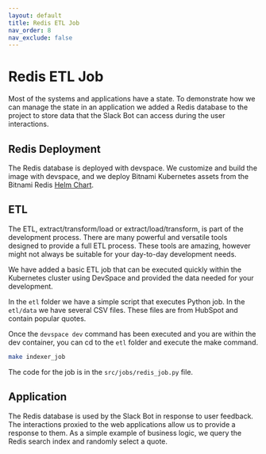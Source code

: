 ```yaml
---
layout: default
title: Redis ETL Job
nav_order: 8
nav_exclude: false
---
```


# Redis ETL Job

Most of the systems and applications have a state. To demonstrate how we can manage the state in an application we added a Redis database to the project to store data that the Slack Bot can access during the user interactions.

## Redis Deployment

The Redis database is deployed with devspace. We customize and build the image with devspace, and we deploy Bitnami Kubernetes assets from the Bitnami Redis <a href="https://artifacthub.io/packages/helm/bitnami/redis" target="_blank">Helm Chart</a>.

## ETL

The ETL, extract/transform/load or extract/load/transform, is part of the development process. There are many powerful and versatile tools designed to provide a full ETL process. These tools are amazing, however might not always be suitable for your day-to-day development needs.

We have added a basic ETL job that can be executed quickly within the Kubernetes cluster using DevSpace and provided the data needed for your development.

In the `etl` folder we have a simple script that executes Python job. In the `etl/data` we have several CSV files. These files are from HubSpot and contain popular quotes.

Once the `devspace dev` command has been executed and you are within the dev container, you can cd to the `etl` folder and execute the make command.

```zsh
make indexer_job 
```

The code for the job is in the `src/jobs/redis_job.py` file.

## Application

The Redis database is used by the Slack Bot in response to user feedback. The interactions proxied to the web applications allow us to provide a response to them. As a simple example of business logic, we query the Redis search index and randomly select a quote.
